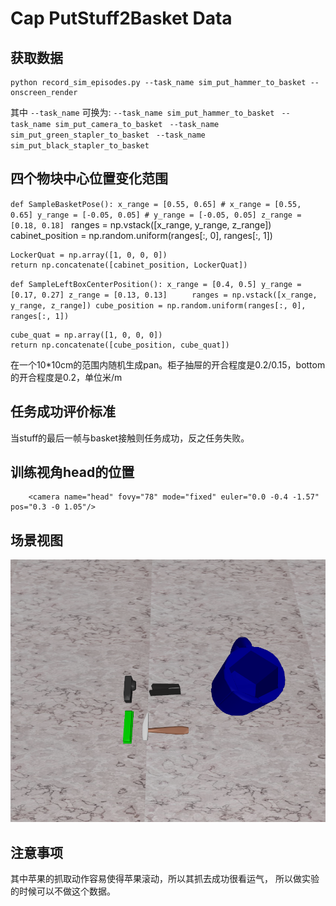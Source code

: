 # Cap PutStuff2Basket Data

## 获取数据
    python record_sim_episodes.py --task_name sim_put_hammer_to_basket --onscreen_render
其中 `--task_name` 可换为:
`--task_name sim_put_hammer_to_basket
`
`--task_name sim_put_camera_to_basket
`
`--task_name sim_put_green_stapler_to_basket
`
`--task_name sim_put_black_stapler_to_basket
`
## 四个物块中心位置变化范围
`def SampleBasketPose():
    x_range = [0.55, 0.65]
    # x_range = [0.55, 0.65]
    y_range = [-0.05, 0.05]
    # y_range = [-0.05, 0.05]
    z_range = [0.18, 0.18]
`
    ranges = np.vstack([x_range, y_range, z_range])
    cabinet_position = np.random.uniform(ranges[:, 0], ranges[:, 1])

    LockerQuat = np.array([1, 0, 0, 0])
    return np.concatenate([cabinet_position, LockerQuat])


`def SampleLeftBoxCenterPosition():
    x_range = [0.4, 0.5]
    y_range = [0.17, 0.27]
    z_range = [0.13, 0.13]
`
`    ranges = np.vstack([x_range, y_range, z_range])
    cube_position = np.random.uniform(ranges[:, 0], ranges[:, 1])`

    cube_quat = np.array([1, 0, 0, 0])
    return np.concatenate([cube_position, cube_quat])

在一个10*10cm的范围内随机生成pan。柜子抽屉的开合程度是0.2/0.15，bottom的开合程度是0.2，单位米/m

## 任务成功评价标准
当stuff的最后一帧与basket接触则任务成功，反之任务失败。

## 训练视角head的位置
		<camera name="head" fovy="78" mode="fixed" euler="0.0 -0.4 -1.57" pos="0.3 -0 1.05"/>

## 场景视图
![img_4.png](img_4.png)

## 注意事项
其中苹果的抓取动作容易使得苹果滚动，所以其抓去成功很看运气，
所以做实验的时候可以不做这个数据。

